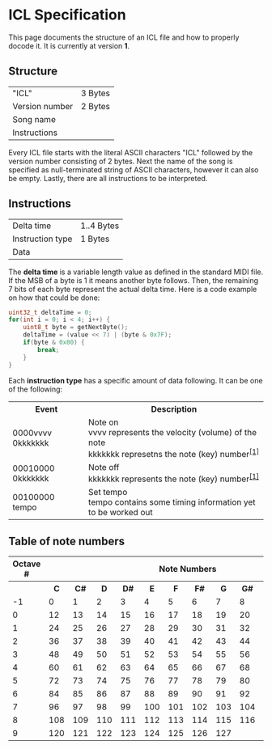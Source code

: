 # ICL Specification

This page documents the structure of an ICL file and how to properly docode it. It is currently at version **1**.

## Structure

<table>
<tr><td>"ICL"</td><td>3 Bytes</td></tr>
<tr><td>Version number</td><td>2 Bytes</td></tr>
<tr><td>Song name</td><td></td></tr>
<tr><td>Instructions</td><td></td></tr>
</table>

Every ICL file starts with the literal ASCII characters "ICL" followed by the version number consisting of 2 bytes. Next the name of the song is specified as null-terminated string of ASCII characters, however it can also be empty. Lastly, there are all instructions to be interpreted.

## Instructions

<table>
<tr><td>Delta time</td><td>1..4 Bytes</td></tr>
<tr><td>Instruction type</td><td>1 Bytes</td></tr>
<tr><td>Data</td><td></td></tr>

</table>

The **delta time** is a variable length value as defined in the standard MIDI file. If the MSB of a byte is 1 it means another byte follows. Then, the remaining 7 bits of each byte represent the actual delta time. Here is a code example on how that could be done:

```C
uint32_t deltaTime = 0;
for(int i = 0; i < 4; i++) {
    uint8_t byte = getNextByte();
    deltaTime = (value << 7) | (byte & 0x7F);
    if(byte & 0x80) {
        break;
    }
}
```

Each **instruction type** has a specific amount of data following. It can be one of the following:

<table>
<tr><th>Event</th><th>Description</th></tr>
<tr><td>0000vvvv 0kkkkkkk</td><td>Note on</br>vvvv represents the velocity (volume) of the note</br>kkkkkkk represetns the note (key) number<sup><a href="#table-of-note-numbers">[1]</sup></td></tr>
<tr><td>00010000 0kkkkkkk</td><td>Note off</br>kkkkkkk represents the note (key) number<sup><a href="#table-of-note-numbers">[1]</sup></td></tr>
<tr><td>00100000 tempo</br></td><td>Set tempo</br>tempo contains some timing information yet to be worked out</td></tr>
</table>

## Table of note numbers

<table>
<tbody><tr><th>Octave #</th><th colspan="12">Note Numbers</th></tr>
<tr><th>&nbsp;</th><th>C</th><th>C#</th><th>D</th><th>D#</th><th>E</th><th>F</th>
<th>F#</th><th>G</th><th>G#</th><th>A</th><th>A#</th><th>B</th></tr>
<tr><td>-1</td><td>0</td><td>1</td><td>2</td><td>3</td><td>4</td><td>5</td><td>6</td><td>7</td><td>8</td><td>9</td><td>10</td><td>11</td></tr>
<tr><td>0</td><td>12</td><td>13</td><td>14</td><td>15</td><td>16</td><td>17</td><td>18</td><td>19</td><td>20</td><td>21</td><td>22</td><td>23</td></tr>
<tr><td>1</td><td>24</td><td>25</td><td>26</td><td>27</td><td>28</td><td>29</td><td>30</td><td>31</td><td>32</td><td>33</td><td>34</td><td>35</td></tr>
<tr><td>2</td><td>36</td><td>37</td><td>38</td><td>39</td><td>40</td><td>41</td><td>42</td><td>43</td><td>44</td><td>45</td><td>46</td><td>47</td></tr>
<tr><td>3</td><td>48</td><td>49</td><td>50</td><td>51</td><td>52</td><td>53</td><td>54</td><td>55</td><td>56</td><td>57</td><td>58</td><td>59</td></tr>
<tr><td>4</td><td>60</td><td>61</td><td>62</td><td>63</td><td>64</td><td>65</td><td>66</td><td>67</td><td>68</td><td>69</td><td>70</td><td>71</td></tr>
<tr><td>5</td><td>72</td><td>73</td><td>74</td><td>75</td><td>76</td><td>77</td><td>78</td><td>79</td><td>80</td><td>81</td><td>82</td><td>83</td></tr>
<tr><td>6</td><td>84</td><td>85</td><td>86</td><td>87</td><td>88</td><td>89</td><td>90</td><td>91</td><td>92</td><td>93</td><td>94</td><td>95</td></tr>
<tr><td>7</td><td>96</td><td>97</td><td>98</td><td>99</td><td>100</td><td>101</td><td>102</td><td>103</td><td>104</td><td>105</td><td>106</td><td>107</td></tr>
<tr><td>8</td><td>108</td><td>109</td><td>110</td><td>111</td><td>112</td><td>113</td><td>114</td><td>115</td><td>116</td><td>117</td><td>118</td><td>119</td></tr>
<tr><td>9</td><td>120</td><td>121</td><td>122</td><td>123</td><td>124</td><td>125</td><td>126</td><td>127</td><td>&nbsp;</td><td>&nbsp;</td><td>&nbsp;</td><td>&nbsp;</td></tr>
</tbody></table>
